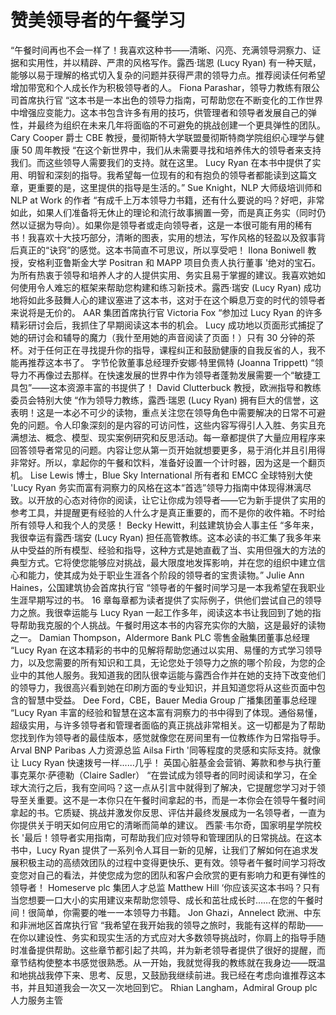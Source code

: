 # 赞美领导者的午餐学习

“午餐时间再也不会一样了！我喜欢这种书——清晰、闪亮、充满领导洞察力、证据和实用性，并以精辟、严肃的风格写作。露西·瑞恩 (Lucy Ryan) 有一种天赋，能够以易于理解的格式切入复杂的问题并获得严肃的领导力点。推荐阅读任何希望增加带宽和个人成长作为积极领导者的人。
Fiona Parashar，领导力教练有限公司首席执行官
“这本书是一本出色的领导力指南，可帮助您在不断变化的工作世界中增强应变能力。这本书包含许多有用的技巧，供管理者和领导者发展自己的弹性，并最终为组织在未来几年将面临的不可避免的挑战创建一个更具弹性的团队。
Cary Cooper 爵士 CBE 教授，曼彻斯特大学联盟曼彻斯特商学院组织心理学与健康 50 周年教授
“在这个新世界中，我们从未需要寻找和培养伟大的领导者来支持我们。而这些领导人需要我们的支持。就在这里。 Lucy Ryan 在本书中提供了实用、明智和深刻的指导。我希望每一位现有的和有抱负的领导者都能读到这篇文章，更重要的是，这里提供的指导是生活的。”
Sue Knight，NLP 大师级培训师和 NLP at Work 的作者
“有成千上万本领导力书籍，还有什么要说的吗？好吧，非常如此，如果人们准备将无休止的理论和流行故事搁置一旁，而是真正务实（同时仍然以证据为导向）。如果你是领导者或走向领导者，这是一本很可能有用的稀有书！我喜欢十大技巧部分，清晰的图表，实用的想法，写作风格的轻盈以及叙事背后真正的“诀窍”的感觉。这本书简直不可思议，所以享受吧！
Ilona Boniwell 教授，安格利亚鲁斯金大学 Positran 和 MAPP 项目负责人执行董事
'绝对的宝石。为所有热衷于领导和培养人才的人提供实用、务实且易于掌握的建议。我喜欢她如何使用令人难忘的框架来帮助您构建和练习新技术。露西·瑞安 (Lucy Ryan) 成功地将如此多鼓舞人心的建议塞进了这本书，这对于在这个瞬息万变的时代的领导者来说将是无价的。
AAR 集团首席执行官 Victoria Fox
“参加过 Lucy Ryan 的许多精彩研讨会后，我抓住了早期阅读这本书的机会。 Lucy 成功地以页面形式捕捉了她的研讨会和辅导的魔力（我什至用她的声音阅读了页面！）只有 30 分钟的茶杯。对于任何正在寻找提升你的指导，课程纠正和鼓励健康的自我反省的人，我不能再推荐这本书了。
字节伦敦董事总经理乔安娜·特里佩特 (Joanna Trippett)
“领导力不再像过去那样。在快速发展的世界中作为领导者蓬勃发展需要一个“敏捷工具包”——这本资源丰富的书提供了！
David Clutterbuck 教授，欧洲指导和教练委员会特别大使
“作为领导力教练，露西·瑞恩 (Lucy Ryan) 拥有巨大的信誉，这表明！这是一本必不可少的读物，重点关注您在领导角色中需要解决的日常不可避免的问题。令人印象深刻的是内容的可访问性，这些内容写得引人入胜、务实且充满想法、概念、模型、现实案例研究和反思活动。每一章都提供了大量应用程序来回答领导者常见的问题。内容让您从第一页开始就想要更多，易于消化并且引用得非常好。所以，拿起你的午餐和饮料，准备好设置一个计时器，因为这是一个翻页机。
Lise Lewis 博士，Blue Sky International 所有者和 EMCC 全球特别大使
'Lucy Ryan 务实而富有洞察力的风格在这本“首选”领导力指南中体现得淋漓尽致。以开放的心态对待你的阅读，让它让你成为领导者——它为新手提供了实用的参考工具，并提醒更有经验的人什么才是真正重要的，而不是你的收件箱。不时给所有领导人和我个人的灵感！
Becky Hewitt，利兹建筑协会人事主任
“多年来，我很幸运有露西·瑞安 (Lucy Ryan) 担任高管教练。这本必读的书汇集了我多年来从中受益的所有模型、经验和指导，这种方式是她直截了当、实用但强大的方法的典型方式。它将使您能够应对挑战，最大限度地发挥影响，并在您的组织中建立信心和能力，使其成为处于职业生涯各个阶段的领导者的宝贵读物。”
Julie Ann Haines，公国建筑协会首席执行官
“领导者的午餐时间学习是一本我希望在我职业生涯早期写过的书。 16 章每章都为读者提供了实际例子，供他们尝试自己的领导力之旅。我很幸运能与 Lucy Ryan 一起工作多年，阅读这本书让我回到了她的指导帮助我克服的个人挑战。午餐时用这本书的内容充实你的大脑，这是最好的读物之一。
Damian Thompson，Aldermore Bank PLC 零售金融集团董事总经理
“Lucy Ryan 在这本精彩的书中的见解将帮助您通过以实用、易懂的方式学习领导力，以及您需要的所有知识和工具，无论您处于领导力之旅的哪个阶段，为您的企业中的其他人服务。我知道我的团队很幸运能与露西合作并在她的支持下改变他们的领导力，我很高兴看到她在印刷方面的专业知识，并且知道您将从这些页面中包含的智慧中受益。
Dee Ford，CBE，Bauer Media Group 广播集团董事总经理
“Lucy Ryan 丰富的经验和智慧在这本富有洞察力的书中得到了体现。通俗易懂，超级实用，与许多领导者和管理者面临的真正挑战非常相关。这一切都是为了帮助您找到作为领导者的最佳版本，感觉就像您在房间里有一位教练作为日常指导手。
Arval BNP Paribas 人力资源总监 Ailsa Firth
'同等程度的灵感和实际支持。就像让 Lucy Ryan 快速拨号一样......几乎！
英国心脏基金会营销、筹款和参与执行董事克莱尔·萨德勒（Claire Sadler）
“在尝试成为领导者的同时阅读和学习，在全球大流行之后，我有空间吗？这一点从引言中就得到了解决，它提醒您学习对于领导至关重要。这不是一本你只在午餐时间拿起的书，而是一本你会在领导午餐时间拿起的书。它质疑、挑战并激发你反思、评估并最终发展成为一名领导者，一直为你提供关于明天如何应用它的清晰而简单的建议。
西蒙·韦尔奇，国家明星学院校长
'最后！领导者实用指南，可帮助我们应对领导和管理团队的日常挑战。在这本书中，Lucy Ryan 提供了一系列令人耳目一新的见解，让我们了解如何在追求发展积极主动的高绩效团队的过程中变得更快乐、更有效。领导者午餐时间学习将改变您对自己的看法，并使您成为您的团队和客户会欣赏的更有影响力和更有弹性的领导者！
Homeserve plc 集团人才总监 Matthew Hill
‘你应该买这本书吗？只有当您想要一口大小的实用建议来帮助您领导、成长和茁壮成长时……在您的午餐时间！很简单，你需要的唯一一本领导力书籍。
Jon Ghazi，Annelect 欧洲、中东和非洲地区首席执行官
“我希望在我开始我的领导之旅时，我能有这样的帮助——在你以建设性、务实和现实生活的方式应对大多数领导挑战时，你肩上的指导手随时准备提供帮助。这些章节都引起了共鸣，并为新老领导者提供了很好的提醒，而章节结构使整本书感觉很熟悉。从一开始，我就觉得我的教练就在我身边——既温和地挑战我停下来、思考、反思，又鼓励我继续前进。我已经在考虑向谁推荐这本书，并且知道我会一次又一次地回到它。
Rhian Langham，Admiral Group plc 人力服务主管